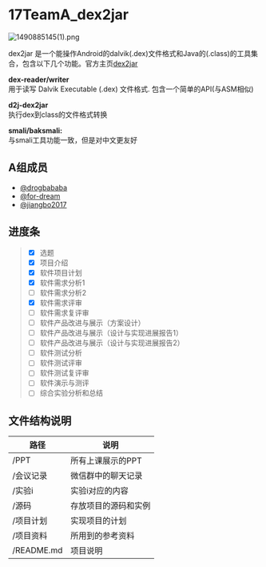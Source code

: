 # 17TeamA_dex2jar


![1490885145(1).png](https://thumbnail0.baidupcs.com/thumbnail/5c1c999df93f3d8955bcfbafcad08acb?fid=177953840-250528-87111490956414&time=1490882400&rt=sh&sign=FDTAER-DCb740ccc5511e5e8fedcff06b081203-QJ7RZ3lpIrVeZju9T7ibuDw6XxQ%3D&expires=8h&chkv=0&chkbd=0&chkpc=&dp-logid=2062996450903190965&dp-callid=0&size=c710_u400&quality=100)

dex2jar 是一个能操作Android的dalvik(.dex)文件格式和Java的(.class)的工具集合，包含以下几个功能。官方主页[dex2jar](https://github.com/pxb1988/dex2jar)

**dex-reader/writer**  
用于读写 Dalvik Executable (.dex) 文件格式. 包含一个简单的API(与ASM相似)

**d2j-dex2jar**  
执行dex到class的文件格式转换

**smali/baksmali:**  
 与smali工具功能一致，但是对中文更友好

## A组成员

- [@drogbababa](https://github.com/drogbababa)
- [@for-dream](https://github.com/for-dream)
- [@jiangbo2017](https://github.com/jiangbo2017)

## 进度条

>- [x] 选题
>- [x] 项目介绍
>- [x] 软件项目计划
>- [x] 软件需求分析1 
>- [ ] 软件需求分析2
>- [x] 软件需求评审
>- [ ] 软件需求复评审
>- [ ] 软件产品改进与展示（方案设计）
>- [ ] 软件产品改进与展示（设计与实现进展报告1）
>- [ ] 软件产品改进与展示（设计与实现进展报告2）
>- [ ] 软件测试分析
>- [ ] 软件测试评审
>- [ ] 软件测试复评审
>- [ ] 软件演示与测评
>- [ ] 综合实验分析和总结


## 文件结构说明

| 路径 | 说明 |
| --- | --- |
| /PPT | 所有上课展示的PPT |
| /会议记录 | 微信群中的聊天记录 |
| /实验i | 实验i对应的内容 |
| /源码 | 存放项目的源码和实例 |
| /项目计划 | 实现项目的计划 |
| /项目资料 | 所用到的参考资料 |
| /README.md | 项目说明 |
